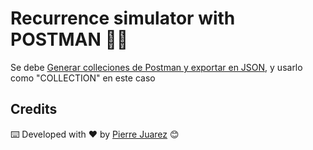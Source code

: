 # Recurrence simulator with POSTMAN  🚀🤩

Se debe [Generar colleciones de Postman y exportar en JSON](https://learn.microsoft.com/es-es/connectors/custom-connectors/create-postman-collection), y usarlo como "COLLECTION" en este caso

## Credits

⌨️ Developed with ♥️ by [Pierre Juarez](https://github.com/pierre-juarez) 😊